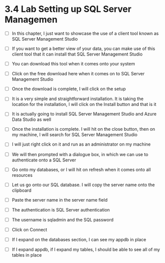 # 3.4 Lab  Setting up SQL Server Managemen

- [ ] In this chapter, I just want to showcase the use of a client tool known as SQL Server Management Studio<br/>

- [ ] If you want to get a better view of your data, you can make use of this client tool that it can install that SQL Server Management Studio<br/>

- [ ] You can download this tool when it comes onto your system<br/>

- [ ] Click on the free download here when it comes on to SQL Server Management Studio<br/>

- [ ] Once the download is complete, I will click on the setup<br/>

- [ ] It is a very simple and straightforward installation. It is taking the location for the installation, I will click on the Install button and that is it<br/>

- [ ] It is actually going to install SQL Server Management Studio and Azure Data Studio as well<br/>

- [ ] Once the installation is complete. I will hit on the close button, then on my machine, I will search for SQL Server Management Studio<br/>

- [ ] I will just right click on it and run as an administrator on my machine<br/>

- [ ] We will then prompted with a dialogue box, in which we can use to authenticate onto a SQL Server<br/>

- [ ] Go onto my databases, or I will hit on refresh when it comes onto all resources<br/>

- [ ] Let us go onto our SQL database. I will copy the server name onto the clipboard<br/>

- [ ] Paste the server name in the server name field<br/>

- [ ] The authentication is SQL Server authentication<br/>

- [ ] The username is sqladmin and the SQL password<br/>

- [ ] Click on Connect<br/>

- [ ] If I expand on the databases section, I can see my appdb in place<br/>

- [ ] If I expand appdb, if I expand my tables, I should be able to see all of my tables in place<br/>